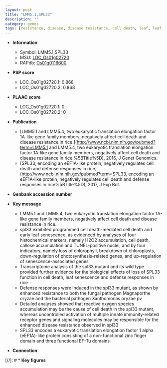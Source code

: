 ```yaml
---
layout: post
title: "LMM5.1,SPL33"
description: ""
category: genes
tags: [resistance, disease, disease resistance, cell death, leaf, leaf senescence, early leaf senescence, defense, defense response, magnaporthe oryzae, zinc, innate immunity, senescence, pathogen, reactive oxygen species]
---
```


* **Information**  
    + Symbol: LMM5.1,SPL33  
    + MSU: [LOC_Os01g02720](http://rice.plantbiology.msu.edu/cgi-bin/ORF_infopage.cgi?orf=LOC_Os01g02720)  
    + RAPdb: [Os01g0116600](http://rapdb.dna.affrc.go.jp/viewer/gbrowse_details/irgsp1?name=Os01g0116600)  

* **PSP score**  
    + LOC_Os01g02720.1: 0.868 
    + LOC_Os01g02720.2: 0.868 

* **PLAAC score**  
    + LOC_Os01g02720.1: 0 
    + LOC_Os01g02720.2: 0 

* **Publication**  
    + [LMM5.1 and LMM5.4, two eukaryotic translation elongation factor 1A-like gene family members, negatively affect cell death and disease resistance in rice.](http://www.ncbi.nlm.nih.gov/pubmed?term=LMM5.1 and LMM5.4, two eukaryotic translation elongation factor 1A-like gene family members, negatively affect cell death and disease resistance in rice.%5BTitle%5D), 2016, J Genet Genomics.
    + [SPL33, encoding an eEF1A-like protein, negatively regulates cell death and defense responses in rice](http://www.ncbi.nlm.nih.gov/pubmed?term=SPL33, encoding an eEF1A-like protein, negatively regulates cell death and defense responses in rice%5BTitle%5D), 2017, J Exp Bot.

* **Genbank accession number**  

* **Key message**  
    + LMM5.1 and LMM5.4, two eukaryotic translation elongation factor 1A-like gene family members, negatively affect cell death and disease resistance in rice.
    + spl33 exhibited programmed cell death-mediated cell death and early leaf senescence, as evidenced by analyses of four histochemical markers, namely H2O2 accumulation, cell death, callose accumulation and TUNEL-positive nuclei, and by four indicators, namely loss of chlorophyll, breakdown of chloroplasts, down-regulation of photosynthesis-related genes, and up-regulation of senescence-associated genes
    + Transcriptome analysis of the spl33 mutant and its wild type provided further evidence for the biological effects of loss of SPL33 function in cell death, leaf senescence and defense responses in rice
    + Defense responses were induced in the spl33 mutant, as shown by enhanced resistance to both the fungal pathogen Magnaporthe oryzae and the bacterial pathogen Xanthomonas oryzae pv
    + Detailed analyses showed that reactive oxygen species accumulation may be the cause of cell death in the spl33 mutant, whereas uncontrolled activation of multiple innate immunity-related receptor genes and signaling molecules may be responsible for the enhanced disease resistance observed in spl33
    + SPL33 encodes a eukaryotic translation elongation factor 1 alpha (eEF1A)-like protein consisting of a non-functional zinc finger domain and three functional EF-Tu domains

* **Connection**  

[//]: # * **Key figures**  


